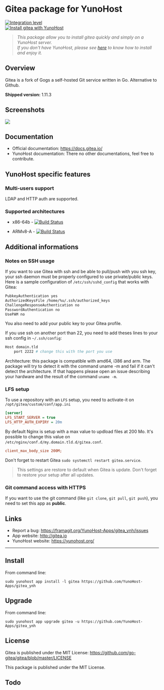 Gitea package for YunoHost
==========================

[![Integration level](https://dash.yunohost.org/integration/gitea.svg)](https://ci-apps.yunohost.org/ci/apps/gitea%20%28Community%29/lastBuild/consoleFull)  
[![Install gitea with YunoHost](https://install-app.yunohost.org/install-with-yunohost.png)](https://install-app.yunohost.org/?app=gitea)

> *This package allow you to install gitea quickly and simply on a YunoHost server.  
If you don't have YunoHost, please see [here](https://yunohost.org/#/install) to know how to install and enjoy it.*

Overview
--------

Gitea is a fork of Gogs a self-hosted Git service written in Go. Alternative to Github.

**Shipped version:** 1.11.3

Screenshots
-----------

![](https://gitea.io/images/screenshot.png)

Documentation
-------------

 * Official documentation: https://docs.gitea.io/
 * YunoHost documentation: There no other documentations, feel free to contribute.

YunoHost specific features
--------------------------

### Multi-users support

LDAP and HTTP auth are supported.

### Supported architectures

* x86-64b - [![Build Status](https://ci-apps.yunohost.org/ci/logs/gitea%20%28Apps%29.svg)](https://ci-apps.yunohost.org/ci/apps/gitea/)

* ARMv8-A - [![Build Status](https://ci-apps-arm.yunohost.org/ci/logs/gitea%20%28Apps%29.svg)](https://ci-apps-arm.yunohost.org/ci/apps/gitea/)

<!--Limitations
------------

* Any known limitations.
-->

Additional informations
-----------------------

### Notes on SSH usage

If you want to use Gitea with ssh and be able to pull/push with you ssh key, your ssh daemon must be properly configured to use private/public keys. Here is a sample configuration of `/etc/ssh/sshd_config` that works with Gitea:

```bash
PubkeyAuthentication yes
AuthorizedKeysFile /home/%u/.ssh/authorized_keys
ChallengeResponseAuthentication no
PasswordAuthentication no
UsePAM no
```

You also need to add your public key to your Gitea profile.

If you use ssh on another port than 22, you need to add theses lines to your ssh config in `~/.ssh/config`:

```bash
Host domain.tld
    port 2222 # change this with the port you use
```


Architecture: this package is compatible with amd64, i386 and arm. The package will try to detect it with the command uname -m and fail if it can't detect the architecture. If that happens please open an issue describing your hardware and the result of the command `uname -m`.

### LFS setup
To use a repository with an `LFS` setup, you need to activate-it on `/opt/gitea/custom/conf/app.ini`
```ini
[server]
LFS_START_SERVER = true
LFS_HTTP_AUTH_EXPIRY = 20m
```
By default Nginx is setup with a max value to updload files at 200 Mo. It's possible to change this value on `/etc/nginx/conf.d/my.domain.tld.d/gitea.conf`.
```ini
client_max_body_size 200M;
```
Don't forget to restart Gitea `sudo systemctl restart gitea.service`.

> This settings are restore to default when Gitea is update. Don't forget to restore your setup after all updates.

### Git command access with HTTPS

If you want to use the git command (like `git clone`, `git pull`, `git push`), you need to set this app as **public**.

Links
-----

 * Report a bug: https://framagit.org/YunoHost-Apps/gitea_ynh/issues
 * App website: http://gitea.io
 * YunoHost website: https://yunohost.org/

---

Install
-------

From command line:

`sudo yunohost app install -l gitea https://github.com/YunoHost-Apps/gitea_ynh`

Upgrade
-------

From command line:

`sudo yunohost app upgrade gitea -u https://github.com/YunoHost-Apps/gitea_ynh`

License
-------

Gitea is published under the MIT License:
https://github.com/go-gitea/gitea/blob/master/LICENSE

This package is published under the MIT License.

Todo
----
